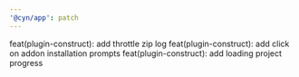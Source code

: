 ```yaml
---
'@cyn/app': patch
---
```


feat(plugin-construct): add throttle zip log
feat(plugin-construct): add click on addon installation prompts
feat(plugin-construct): add loading project progress

